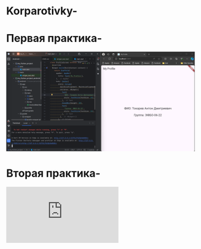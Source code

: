 # Korparotivky-
# Первая практика-
![Первая практика](http://github.com/AntonTokk/Korparotivky-/blob/main/Screenshot%202024-09-13%20180714.png)
# Вторая практика-
![Вторая практика](https://github.com/AntonTokk/Korparotivky-/blob/main/README.md)


